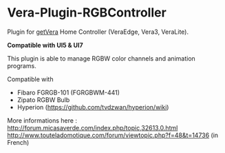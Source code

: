 # Vera-Plugin-RGBController

Plugin for [getVera](http://getvera.com/) Home Controller (VeraEdge, Vera3, VeraLite).

**Compatible with UI5 & UI7**

This plugin is able to manage RGBW color channels and animation programs.

Compatible with
- Fibaro FGRGB-101 (FGRGBWM-441)
- Zipato RGBW Bulb
- Hyperion (https://github.com/tvdzwan/hyperion/wiki)

More informations here :
http://forum.micasaverde.com/index.php/topic,32613.0.html
http://www.touteladomotique.com/forum/viewtopic.php?f=48&t=14736 (in French)
